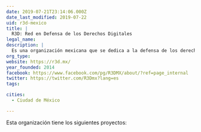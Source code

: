 ```yaml
---
date: 2019-07-21T23:14:06.000Z
date_last_modified: 2019-07-22
uid: r3d-mexico
title: |
  R3D: Red en Defensa de los Derechos Digitales
legal_name: 
description: |
  Es una organización mexicana que se dedica a la defensa de los derechos digitales utilizando herramientas de comunicación para la incidencia.
org_type: 
website: https://r3d.mx/
year_founded: 2014
facebook: https://www.facebook.com/pg/R3DMX/about/?ref=page_internal
twitter: https://twitter.com/R3Dmx?lang=es
tags:

cities: 
  - Ciudad de México

---
```


Esta organización tiene los siguientes proyectos:


